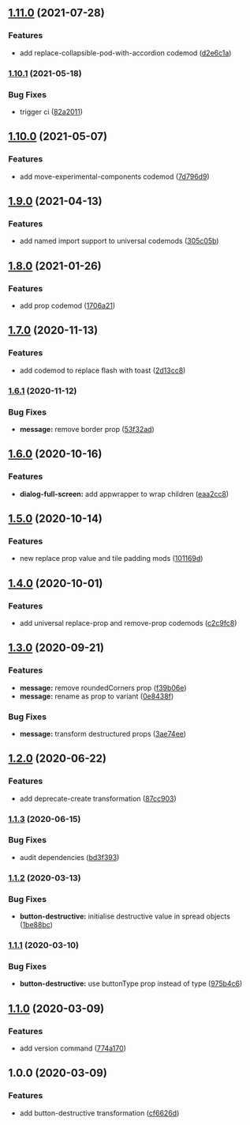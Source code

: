 ## [1.11.0](https://github.com/Sage/carbon-codemod/compare/v1.10.1...v1.11.0) (2021-07-28)


### Features

* add replace-collapsible-pod-with-accordion codemod ([d2e6c1a](https://github.com/Sage/carbon-codemod/commit/d2e6c1a2fce4b78bde4dc406b583e538c4208179))

### [1.10.1](https://github.com/Sage/carbon-codemod/compare/v1.10.0...v1.10.1) (2021-05-18)


### Bug Fixes

* trigger ci ([82a2011](https://github.com/Sage/carbon-codemod/commit/82a2011df90ce5bc5e8e3667cf20399860548d69))

## [1.10.0](https://github.com/Sage/carbon-codemod/compare/v1.9.0...v1.10.0) (2021-05-07)


### Features

* add move-experimental-components codemod ([7d796d9](https://github.com/Sage/carbon-codemod/commit/7d796d90e98ada3c2860550f53defb3d8e84959b))

## [1.9.0](https://github.com/Sage/carbon-codemod/compare/v1.8.0...v1.9.0) (2021-04-13)


### Features

* add named import support to universal codemods ([305c05b](https://github.com/Sage/carbon-codemod/commit/305c05b4f050d775575c56b5a6b21683769fd128))

## [1.8.0](https://github.com/Sage/carbon-codemod/compare/v1.7.0...v1.8.0) (2021-01-26)


### Features

* add prop codemod ([1706a21](https://github.com/Sage/carbon-codemod/commit/1706a21b46e739075a01c689447badb39e538df8))

## [1.7.0](https://github.com/Sage/carbon-codemod/compare/v1.6.1...v1.7.0) (2020-11-13)


### Features

* add codemod to replace flash with toast ([2d13cc8](https://github.com/Sage/carbon-codemod/commit/2d13cc8fa6ce1a9fb72622713aeb781f8d6fa1a1))

### [1.6.1](https://github.com/Sage/carbon-codemod/compare/v1.6.0...v1.6.1) (2020-11-12)


### Bug Fixes

* **message:** remove border prop ([53f32ad](https://github.com/Sage/carbon-codemod/commit/53f32ad3e7aef07d3f76cc8c26edd4e61f0d42ad))

## [1.6.0](https://github.com/Sage/carbon-codemod/compare/v1.5.0...v1.6.0) (2020-10-16)


### Features

* **dialog-full-screen:** add appwrapper to wrap children ([eaa2cc8](https://github.com/Sage/carbon-codemod/commit/eaa2cc8ad135867d30477c603ddedd32893200ca))

## [1.5.0](https://github.com/Sage/carbon-codemod/compare/v1.4.0...v1.5.0) (2020-10-14)


### Features

* new replace prop value and tile padding mods ([101169d](https://github.com/Sage/carbon-codemod/commit/101169d174b0be26300a95118b546b78511591d5))

## [1.4.0](https://github.com/Sage/carbon-codemod/compare/v1.3.0...v1.4.0) (2020-10-01)


### Features

* add universal replace-prop and remove-prop codemods ([c2c9fc8](https://github.com/Sage/carbon-codemod/commit/c2c9fc88d2110d5051892799a87c120ec4e3d850))

## [1.3.0](https://github.com/Sage/carbon-codemod/compare/v1.2.0...v1.3.0) (2020-09-21)


### Features

* **message:** remove roundedCorners prop ([f39b06e](https://github.com/Sage/carbon-codemod/commit/f39b06edb2bc34629c8de0beafeff680263159db))
* **message:** rename as prop to variant ([0e8438f](https://github.com/Sage/carbon-codemod/commit/0e8438f139e82ee37ac8887dfeff828302bf0a9c))


### Bug Fixes

* **message:** transform destructured props ([3ae74ee](https://github.com/Sage/carbon-codemod/commit/3ae74ee8ea6246bb6464a92baf6dac803f78b38a))

## [1.2.0](https://github.com/Sage/carbon-codemod/compare/v1.1.3...v1.2.0) (2020-06-22)


### Features

* add deprecate-create transformation ([87cc903](https://github.com/Sage/carbon-codemod/commit/87cc9031724c889fe10422c46b394afbdad3daaf))

### [1.1.3](https://github.com/Sage/carbon-codemod/compare/v1.1.2...v1.1.3) (2020-06-15)

### Bug Fixes

- audit dependencies ([bd3f393](https://github.com/Sage/carbon-codemod/commit/bd3f393019620681f84657dea3b28568b655c614))

### [1.1.2](https://github.com/Sage/carbon-codemod/compare/v1.1.1...v1.1.2) (2020-03-13)

### Bug Fixes

- **button-destructive:** initialise destructive value in spread objects ([1be88bc](https://github.com/Sage/carbon-codemod/commit/1be88bcd84901d8cfcdc848b5f24064e940c1de0))

### [1.1.1](https://github.com/Sage/carbon-codemod/compare/v1.1.0...v1.1.1) (2020-03-10)

### Bug Fixes

- **button-destructive:** use buttonType prop instead of type ([975b4c6](https://github.com/Sage/carbon-codemod/commit/975b4c64f00385f392af9ac567ab699521574a5b))

## [1.1.0](https://github.com/Sage/carbon-codemod/compare/v1.0.0...v1.1.0) (2020-03-09)

### Features

- add version command ([774a170](https://github.com/Sage/carbon-codemod/commit/774a170c89476b7cd5008ff68a2b223b8358d316))

## 1.0.0 (2020-03-09)

### Features

- add button-destructive transformation ([cf6626d](https://github.com/Sage/carbon-codemod/commit/cf6626d68ac9b02a0e6d0d30b677f5f9d5852f05))
